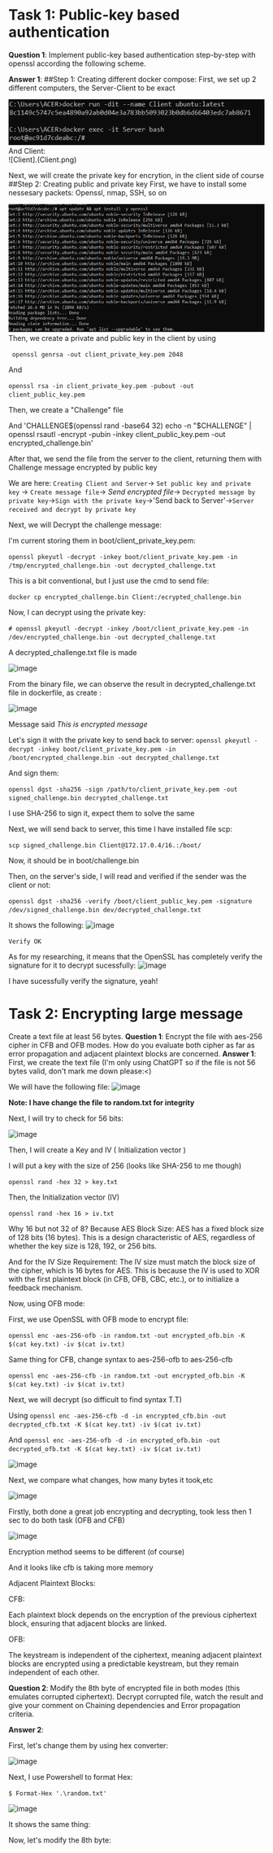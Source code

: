 # Task 1: Public-key based authentication 
**Question 1**: 
Implement public-key based authentication step-by-step with openssl according the following scheme.


**Answer 1**:
##Step 1: Creating different docker compose:
First, we set up 2 different computers, the Server-Client to be exact

![Server](image.png)
And Client:<br>
![Client].(Client.png)

Next, we will create the private key for encrytion, in the client side of course
##Step 2: Creating public and private key 
First, we have to install some nessesary packets: Openssl, nmap, SSH, so on

![Installing](InstallSSL.PNG)
Then, we create a private and public key in the client by using

` openssl genrsa -out client_private_key.pem 2048`

And 

`openssl rsa -in client_private_key.pem -pubout -out client_public_key.pem`<br>

Then, we create a "Challenge" file<br>

And 'CHALLENGE$(openssl rand -base64 32) echo -n "$CHALLENGE" | openssl rsautl -encrypt -pubin -inkey client_public_key.pem -out encrypted_challenge.bin'

After that, we send the file from the server to the client, returning them with Challenge message encrypted by public key

We are here: `Creating Client and Server`-> `Set public key and private key` -> `Create message file`-> *Send encrypted file*-> `Decrypted message by private key`->`Sign with the private key`->'Send back to Server'->`Server received and decrypt by private key`

Next, we will Decrypt the challenge message:

I'm current storing them in boot/client_private_key.pem:

`openssl pkeyutl -decrypt -inkey boot/client_private_key.pem -in /tmp/encrypted_challenge.bin -out decrypted_challenge.txt`

This is a bit conventional, but I just use the cmd to send file:

`docker cp encrypted_challenge.bin Client:/ecrypted_challenge.bin`

Now, I can decrypt using the private key:

`# openssl pkeyutl -decrypt -inkey /boot/client_private_key.pem -in /dev/encrypted_challenge.bin -out decrypted_challenge.txt`

A decrypted_challenge.txt file is made

![image](https://github.com/user-attachments/assets/b9baf5e7-39f0-4471-87f7-2f0112e48c1d)

From the binary file, we can observe the result in decrypted_challenge.txt file in dockerfile, as create :

![image](https://github.com/user-attachments/assets/6e032612-e89f-41d0-9bc9-d32a80601b74)

Message said *This is encrypted message* 

Let's sign it with the private key to send back to server:
`openssl pkeyutl -decrypt -inkey boot/client_private_key.pem -in /boot/encrypted_challenge.bin -out decrypted_challenge.txt`

And sign them:

`openssl dgst -sha256 -sign /path/to/client_private_key.pem -out signed_challenge.bin decrypted_challenge.txt`

I use SHA-256 to sign it, expect them to solve the same 

Next, we will send back to server, this time I have installed file scp:

`scp signed_challenge.bin Client@172.17.0.4/16.:/boot/`

Now, it should be in boot/challenge.bin

Then, on the server's side, I will read and verified if the sender was the client or not:

`openssl dgst -sha256 -verify /boot/client_public_key.pem -signature /dev/signed_challenge.bin dev/decrypted_challenge.txt`

It shows the following:
![image](https://github.com/user-attachments/assets/beac8d6e-ee4d-4368-b4c4-91058ee01f34)

`Verify OK`

As for my researching, it means that the OpenSSL has completely verify the signature for it to decrypt sucessfully:
![image](https://github.com/user-attachments/assets/c280739c-44c6-4fd1-88f8-272c921df395)

I have sucessfully verify the signature, yeah!

# Task 2: Encrypting large message 
Create a text file at least 56 bytes.
**Question 1**:
Encrypt the file with aes-256 cipher in CFB and OFB modes. How do you evaluate both cipher as far as error propagation and adjacent plaintext blocks are concerned. 
**Answer 1**:
 First, we create the text file (I'm only using ChatGPT so if the file is not 56 bytes valid, don't mark me down please:<)

We will have the following file:
![image](https://github.com/user-attachments/assets/7fe127d8-e05e-459b-b825-e7dc649dd52e)

**Note: I have change the file to random.txt for integrity**

Next, I will try to check for 56 bits:

![image](https://github.com/user-attachments/assets/4fc682d3-9579-4bc8-83b7-25d503eafa83)

Then, I will create a Key and IV ( Initialization vector )

I will put a key with the size of 256 (looks like SHA-256 to me though)

`openssl rand -hex 32 > key.txt`

Then, the Initialization vector (IV)

`openssl rand -hex 16 > iv.txt`

Why 16 but not 32 of 8? Because AES Block Size: AES has a fixed block size of 128 bits (16 bytes). This is a design characteristic of AES, regardless of whether the key size is 128, 192, or 256 bits.

And for the IV Size Requirement: The IV size must match the block size of the cipher, which is 16 bytes for AES. This is because the IV is used to XOR with the first plaintext block (in CFB, OFB, CBC, etc.), or to initialize a feedback mechanism.

Now, using OFB mode:

First, we use OpenSSL with OFB mode to encrypt file:

`openssl enc -aes-256-ofb -in random.txt -out encrypted_ofb.bin -K $(cat key.txt) -iv $(cat iv.txt)`

Same thing for CFB, change syntax to aes-256-ofb to aes-256-cfb

`openssl enc -aes-256-cfb -in random.txt -out encrypted_ofb.bin -K $(cat key.txt) -iv $(cat iv.txt)`

Next, we will decrypt (so difficult to find syntax T.T)

Using `openssl enc -aes-256-cfb -d -in encrypted_cfb.bin -out decrypted_cfb.txt -K $(cat key.txt) -iv $(cat iv.txt)`

And `openssl enc -aes-256-ofb -d -in encrypted_ofb.bin -out decrypted_ofb.txt -K $(cat key.txt) -iv $(cat iv.txt)`

![image](https://github.com/user-attachments/assets/a84029d3-6bb3-48c8-91dd-4c21e1600656)

Next, we compare what changes, how many bytes it took,etc

![image](https://github.com/user-attachments/assets/d32ca514-3d9c-4e80-ba1c-c3754da29ec2)

Firstly, both done a great job encrypting and decrypting, took less then 1 sec to do both task (OFB and CFB)

![image](https://github.com/user-attachments/assets/2f094533-a1dd-415a-93cd-ca1a69c68123)

Encryption method seems to be different (of course)

And it looks like cfb is taking more memory

Adjacent Plaintext Blocks:

CFB:

Each plaintext block depends on the encryption of the previous ciphertext block, ensuring that adjacent blocks are linked.

OFB:

The keystream is independent of the ciphertext, meaning adjacent plaintext blocks are encrypted using a predictable keystream, but they remain independent of each other.


**Question 2**:
Modify the 8th byte of encrypted file in both modes (this emulates corrupted ciphertext).
Decrypt corrupted file, watch the result and give your comment on Chaining dependencies and Error propagation criteria.

**Answer 2**:

First, let's change them by using hex converter:

![image](https://github.com/user-attachments/assets/3993978c-4e3c-41a6-b02b-ae766c4dfe45)

Next, I use Powershell to format Hex:

`$ Format-Hex '.\random.txt'`

![image](https://github.com/user-attachments/assets/d3a548f9-d8ed-44a3-bdd1-915a6e07e376)

It shows the same thing:

Now, let's modify the 8th byte:




